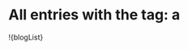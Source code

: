 

# All entries with the tag: <tag id="tag">a</tag>
!{blogList}

<script>
  const params = new Proxy(new URLSearchParams(window.location.search), {
    get: (searchParams, prop) => searchParams.get(prop),
  })
  document.getElementById('tag').innerText = params.tag
  new Array(...document.querySelectorAll(`.card:not(.${params.tag})`)).forEach(itm =>{
    itm.style.display = 'none'
  })
</script>
